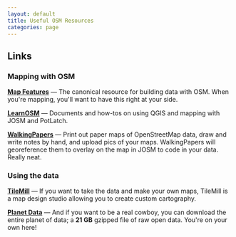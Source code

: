 ```yaml
---
layout: default
title: Useful OSM Resources
categories: page
---
```


## Links

### Mapping with OSM

**[Map Features](http://wiki.openstreetmap.org/wiki/Map_Features)** &mdash; The canonical resource for building data with OSM. When you're mapping, you'll want to have this right at your side.

**[LearnOSM](http://www.learnosm.org/)** &mdash; Documents and how-tos on using QGIS and mapping with JOSM and PotLatch.

**[WalkingPapers](http://walkingpapers.org/)** &mdash; Print out paper maps of OpenStreetMap data, draw and write notes by hand, and upload pics of your maps. WalkingPapers will georeference them to overlay on the map in JOSM to code in your data. Really neat.

### Using the data

**[TileMill](http://mapbox.com/tilemill/)** &mdash; If you want to take the data and make your own maps, TileMill is a map design studio allowing you to create custom cartography.

**[Planet Data](http://planet.openstreetmap.org/)** &mdash; And if you want to be a real cowboy, you can download the entire planet of data; a **21 GB** gzipped file of raw open data. You're on your own here! 